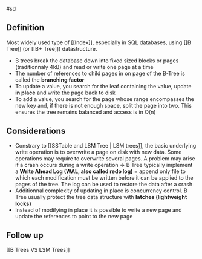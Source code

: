 #sd

## Definition

Most widely used type of [[Index]], especially in SQL databases, using [[B Tree]] (or [[B+ Tree]]) datastructure.

- B trees break the database down into fixed sized blocks or pages (traditionnaly 4kB) and read or write one page at a time
- The number of references to child pages in on page of the B-Tree is called the **branching factor**
- To update a value, you search for the leaf containing the value, update **in place** and write the page back to disk
- To add a value, you search for the page whose range encompasses the new key and, if there is not enough space, split the page into two. This ensures the tree remains balanced and access is in O(n)

## Considerations

- Constrary to [[SSTable and LSM Tree | LSM trees]], the basic underlying write operation is to overwrite a page on disk with new data. Some operations may require to overwrite several pages. A problem may arise if a crash occurs during a write operation => B Tree typically implement a **Write Ahead Log (WAL, also called redo log)** = append only file to which each modification must be written before it can be applied to the pages of the tree. The log can be used to restore the data after a crash
- Additionnal complexity of updating in place is concurrency control. B Tree usually protect the tree data structure with **latches (lightweight locks)**
- Instead of modifying in place it is possible to write a new page and update the references to point to the new page

## Follow up

[[B Trees VS LSM Trees]]
